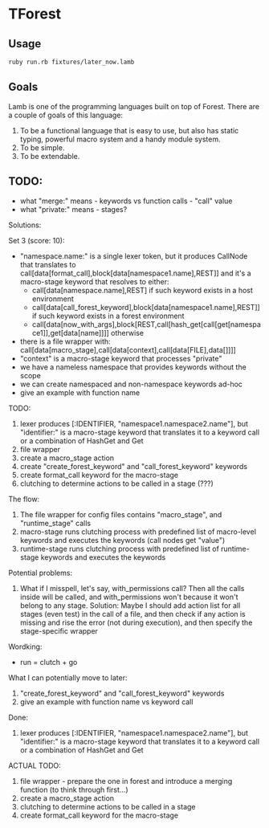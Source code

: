 # TForest

## Usage

```bash
ruby run.rb fixtures/later_now.lamb
```

## Goals

Lamb is one of the programming languages built on top of Forest. There are a couple of goals of this language:
1. To be a functional language that is easy to use, but also has static typing, powerful macro system and a handy module system.
2. To be simple.
3. To be extendable.

## TODO:

- what "merge:" means - keywords vs function calls - "call" value
- what "private:" means - stages?

Solutions:

Set 3 (score: 10):
- "namespace.name:" is a single lexer token, but it produces CallNode that translates to
  call[data[format_call],block[data[namespace1.name],REST]]
and it's a macro-stage keyword that resolves to either:
  - call[data[namespace.name],REST] if such keyword exists in a host environment
  - call[data[call_forest_keyword],block[data[namespace1.name],REST]] if such keyword exists in a forest environment
  - call[data[now_with_args],block[REST,call[hash_get[call[get[namespace1]],get[data[name]]]] otherwise
- there is a file wrapper with:
  call[data[macro_stage],call[data[context],call[data[FILE],data[]]]]  
- "context" is a macro-stage keyword that processes "private"
- we have a nameless namespace that provides keywords without the scope
- we can create namespaced and non-namespace keywords ad-hoc  
- give an example with function name

TODO:
1. lexer produces [:IDENTIFIER, "namespace1.namespace2.name"], but "identifier:" is a macro-stage keyword that translates it to a keyword call or a combination of HashGet and Get
2. file wrapper
3. create a macro_stage action
4. create "create_forest_keyword" and "call_forest_keyword" keywords
5. create format_call keyword for the macro-stage
6. clutching to determine actions to be called in a stage (???)

The flow:

1. The file wrapper for config files contains "macro_stage", and "runtime_stage" calls
2. macro-stage runs clutching process with predefined list of macro-level keywords and executes the keywords (call nodes get "value")
3. runtime-stage runs clutching process with predefined list of runtime-stage keywords and executes the keywords

Potential problems:
1. What if I misspell, let's say, with_permissions call? Then all the calls inside will be called, and with_permissions won't because it won't belong to any stage.
Solution: Maybe I should add action list for all stages (even test) in the call of a file, and then check if any action is missing and rise the error (not during execution), and then specify the stage-specific  wrapper

Wordking:
- run = clutch + go

What I can potentially move to later:
1. "create_forest_keyword" and "call_forest_keyword" keywords
2. give an example with function name vs keyword call

Done:
1. lexer produces [:IDENTIFIER, "namespace1.namespace2.name"], but "identifier:" is a macro-stage keyword that translates it to a keyword call or a combination of HashGet and Get

ACTUAL TODO:
1. file wrapper - prepare the one in forest and introduce a merging function (to think through first...)
2. create a macro_stage action
3. clutching to determine actions to be called in a stage
4. create format_call keyword for the macro-stage
